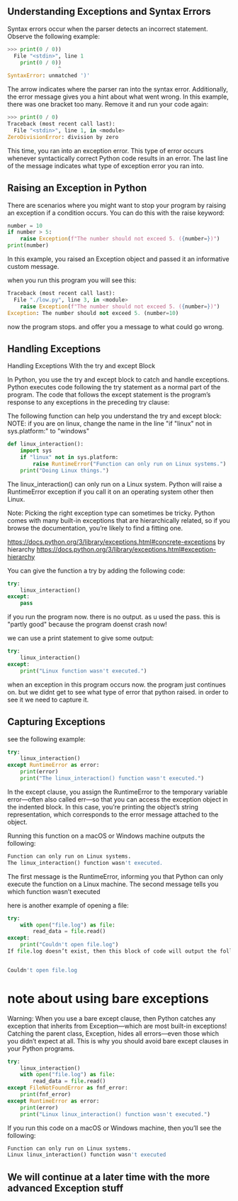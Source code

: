 ## Understanding Exceptions and Syntax Errors

Syntax errors occur when the parser detects an incorrect statement. Observe the following example:

```python
>>> print(0 / 0))
  File "<stdin>", line 1
    print(0 / 0))
                ^
SyntaxError: unmatched ')'
```

The arrow indicates where the parser ran into the syntax error. Additionally, 
the error message gives you a hint about what went wrong. 
In this example, there was one bracket too many. Remove it and run your code again:

```python
>>> print(0 / 0)
Traceback (most recent call last):
  File "<stdin>", line 1, in <module>
ZeroDivisionError: division by zero
```

This time, you ran into an exception error. 
This type of error occurs whenever syntactically correct Python code results in an error.
The last line of the message indicates what type of exception error you ran into.


## Raising an Exception in Python
There are scenarios where you might want to stop your program by raising an exception if a condition occurs. 
You can do this with the raise keyword:

```python
number = 10
if number > 5:
    raise Exception(f"The number should not exceed 5. ({number=})")
print(number)
```

In this example, you raised an Exception object and passed it an informative custom message. 

when you run this program you will see this:

```python
Traceback (most recent call last):
  File "./low.py", line 3, in <module>
    raise Exception(f"The number should not exceed 5. ({number=})")
Exception: The number should not exceed 5. (number=10)
```

now the program stops. and offer you a message to what could go wrong.


## Handling Exceptions

Handling Exceptions With the try and except Block

In Python, you use the try and except block to catch and handle exceptions. 
Python executes code following the try statement as a normal part of the program.
The code that follows the except statement is the program’s response to any exceptions in the preceding try clause:


The following function can help you understand the try and except block:
NOTE: if you are on linux, change the name in the line "if "linux" not in sys.platform:" to "windows"

```python
def linux_interaction():
    import sys
    if "linux" not in sys.platform:
        raise RuntimeError("Function can only run on Linux systems.")
    print("Doing Linux things.")
```

The linux_interaction() can only run on a Linux system. 
Python will raise a RuntimeError exception if you call it on an operating system other then Linux.    


Note: Picking the right exception type can sometimes be tricky. 
Python comes with many built-in exceptions that are hierarchically related, 
so if you browse the documentation, you’re likely to find a fitting one.

https://docs.python.org/3/library/exceptions.html#concrete-exceptions
by hierarchy
https://docs.python.org/3/library/exceptions.html#exception-hierarchy



You can give the function a try by adding the following code:

```python
try:
    linux_interaction()
except:
    pass
```
if you run the program now. there is no output. as u used the pass.
this is "partly good" because the program doenst crash now!

we can use a print statement to give some output:

```python
try:
    linux_interaction()
except:
    print("Linux function wasn't executed.")
```

when an exception in this program occurs now. the program just continues on.
but we didnt get to see what type of error that python raised.
in order to see it we need to capture it.

## Capturing Exceptions
see the following example:

```python
try:
    linux_interaction()
except RuntimeError as error:
    print(error)
    print("The linux_interaction() function wasn't executed.")
```

In the except clause, 
you assign the RuntimeError to the temporary variable error—often also called err—so that you can access the exception 
object in the indented block. In this case, you’re printing the object’s string representation, 
which corresponds to the error message attached to the object.

Running this function on a macOS or Windows machine outputs the following:

```python
Function can only run on Linux systems.
The linux_interaction() function wasn't executed.
```

The first message is the RuntimeError, informing you that Python can only execute the function on a Linux machine. 
The second message tells you which function wasn’t executed

here is another example of opening a file:

```python
try:
    with open("file.log") as file:
        read_data = file.read()
except:
    print("Couldn't open file.log")
If file.log doesn’t exist, then this block of code will output the following:


Couldn't open file.log
```

# note about using bare exceptions

Warning: When you use a bare except clause, 
then Python catches any exception that inherits from Exception—which are most built-in exceptions! 
Catching the parent class, Exception, hides all errors—even those which you didn’t expect at all. 
This is why you should avoid bare except clauses in your Python programs.


```python
try:
    linux_interaction()
    with open("file.log") as file:
        read_data = file.read()
except FileNotFoundError as fnf_error:
    print(fnf_error)
except RuntimeError as error:
    print(error)
    print("Linux linux_interaction() function wasn't executed.")
```

If you run this code on a macOS or Windows machine, then you’ll see the following:

```python
Function can only run on Linux systems.
Linux linux_interaction() function wasn't executed
```

## We will continue at a later time with the more advanced Exception stuff
